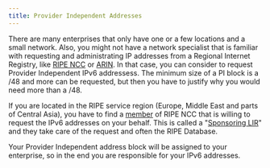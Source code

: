 ```yaml
---
title: Provider Independent Addresses
---
```


There are many enterprises that only have one or a few locations and a small network. 
Also, you might not have a network specialist that is familiar with requesting and administrating 
IP addresses from a Regional Internet Registry, like [RIPE NCC](https://www.ripe.net/) or [ARIN](https://www.arin.net/). 
In that case, you can consider to request Provider Independent IPv6 addressess.
The minimum size of a PI block is a /48 and more can be requested, but then you have to justify why you would need more than a /48.

If you are located in the RIPE service region (Europe, Middle East and parts of Central Asia), you have to find a [member](https://www.ripe.net/participate/member-support/info/list-of-members)
of RIPE NCC that is willing to request the IPv6 addresses on your behalf. This is called a "[Sponsoring LIR](https://www.ripe.net/manage-ips-and-asns/resource-management/faq/independent-resources/phase-three/what-is-a-sponsoring-lir)" and they take care
of the request and often the RIPE Database. 

Your Provider Independent address block will be assigned to your enterprise, so in the end you are responsible for your IPv6 addresses. 
